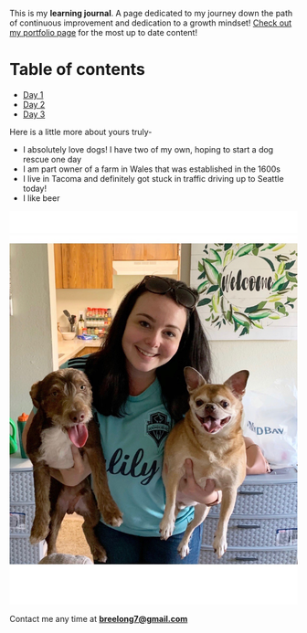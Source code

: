 

This is my **learning journal**. A page dedicated to my journey down the path of continuous improvement and dedication to a growth mindset! [Check out my portfolio page](https://github.com/breelong7?tab=repositories) for the most up to date content!

# Table of contents
- [Day 1](day1.md)
- [Day 2](day2.md)
- [Day 3](day3.md)

Here is a little more about yours truly-
- I absolutely love dogs! I have two of my own, hoping to start a dog rescue one day
- I am part owner of a farm in Wales that was established in the 1600s
- I live in Tacoma and definitely got stuck in traffic driving up to Seattle today!
- I like beer

![Me!](pups.jpg)

Contact me any time at **breelong7@gmail.com**






